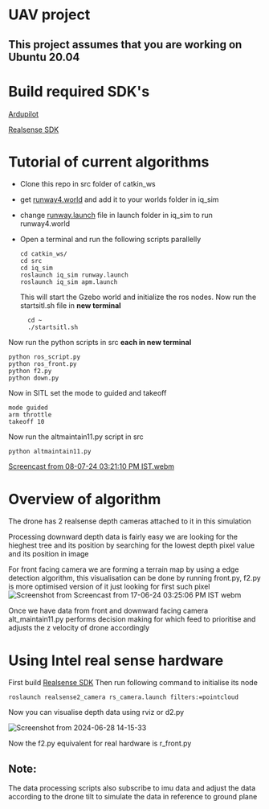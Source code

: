 # UAV project

## This project assumes that you are working on Ubuntu 20.04

# Build required SDK's
[Ardupilot](https://docs.google.com/document/d/1ihAxgX1y3yRMqRnX1yWfk9WDaxZt8JmtFyEddi13SWw/edit)

[Realsense SDK](https://www.mouser.com/applications/getting-started-with-realsense-d455/)

# Tutorial of current algorithms
+ Clone this repo in src folder of catkin_ws
+ get [runway4.world](https://drive.google.com/file/d/1wEHAJMRoC_oQrESQtgkyWg47hVZCOi0y/view?usp=sharing) and add it to your worlds folder in iq_sim
+ change [runway.launch](https://drive.google.com/file/d/1GZMbl0JDaDLkVXpZpK9obQmARWhDPD52/view?usp=sharing) file in launch folder in iq_sim to run runway4.world
+ Open a terminal and run the following scripts parallelly   

  

      cd catkin_ws/
      cd src
      cd iq_sim
      roslaunch iq_sim runway.launch
      roslaunch iq_sim apm.launch
        
    This will start the Gzebo world and initialize the ros nodes.
    Now run the startsitl.sh file in **new terminal**

		cd ~
        ./startsitl.sh
Now run the python scripts in src **each in new terminal**

    python ros_script.py
    python ros_front.py
    python f2.py
    python down.py


Now in SITL set the mode to guided and takeoff

    mode guided
    arm throttle
    takeoff 10

Now run the altmaintain11.py script in src

    python altmaintain11.py


    
[Screencast from 08-07-24 03:21:10 PM IST.webm](https://github.com/codemaster1104/UAV/assets/115527374/7340066e-d0f3-4b90-83c0-3dbc77585eac)


# Overview of algorithm
The drone has 2 realsense depth cameras attached to it in this simulation

Processing downward depth data is fairly easy we are looking for the hieghest tree and its position by searching for the lowest depth pixel value and its position in image

For front facing camera we are forming a terrain map by using a edge detection algorithm, this visualisation can be done by running front.py, f2.py is more optimised version of it just looking for first such pixel
![Screenshot from Screencast from 17-06-24 03:25:06 PM IST webm](https://github.com/codemaster1104/UAV/assets/115527374/cb831b4e-7631-4bda-91c0-c376d4c5a3de)

Once we have data from front and downward facing camera alt_maintain11.py performs decision making for which feed to prioritise and adjusts the z velocity of drone accordingly

# Using Intel real sense hardware

First build [Realsense SDK](https://www.mouser.com/applications/getting-started-with-realsense-d455/)
Then run following command to initialise its node

    roslaunch realsense2_camera rs_camera.launch filters:=pointcloud
    
Now you can visualise depth data using  rviz or d2.py

![Screenshot from 2024-06-28 14-15-33](https://github.com/codemaster1104/UAV/assets/115527374/1f188de1-9f4e-40df-9005-3d6f2650f6e8)

Now the f2.py equivalent for real hardware is r_front.py

## Note:
The data processing scripts also subscribe to imu data and adjust the data according to the drone tilt to simulate the data in reference to ground plane
